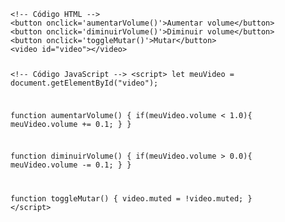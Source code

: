 <Code language='html'>
&lt;!-- Código HTML --&gt;
&lt;button onclick='aumentarVolume()'&gt;Aumentar volume&lt;/button&gt;
&lt;button onclick='diminuirVolume()'&gt;Diminuir volume&lt;/button&gt;
&lt;button onclick='toggleMutar()'&gt;Mutar&lt;/button&gt;
&lt;video id="video">&lt;/video&gt;

&lt;!-- Código JavaScript --&gt;
&lt;script&gt;
let meuVideo = document.getElementById("video");

function aumentarVolume() {
    if(meuVideo.volume < 1.0){
        meuVideo.volume += 0.1;
    }
}

function diminuirVolume() {
    if(meuVideo.volume > 0.0){
        meuVideo.volume -= 0.1;
    }
}

function toggleMutar() {
    video.muted = !video.muted;
}
&lt;/script&gt;
</Code>
